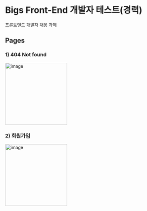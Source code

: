 # Bigs Front-End 개발자 테스트(경력)
프론트엔드 개발자 채용 과제

## Pages
### 1) 404 Not found
<img width="200" alt="image" src="https://github.com/user-attachments/assets/fe6a9d58-2d3d-4a56-9720-ebe24761d915"  />

### 2) 회원가입
<img width="200" alt="image" src="https://github.com/user-attachments/assets/7495f805-e9fd-4ef4-885e-6c0e0ae415ff" />
